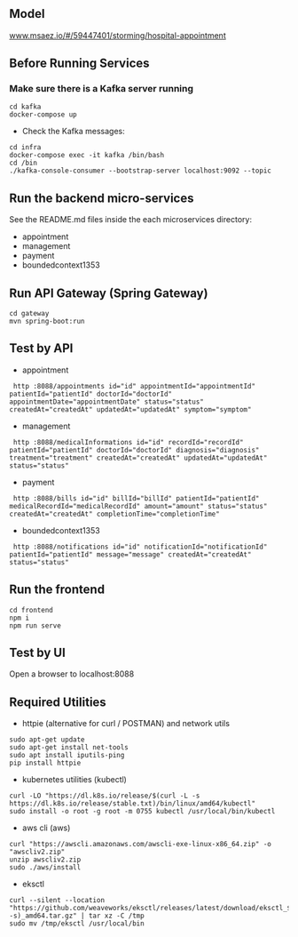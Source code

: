 # 

## Model
www.msaez.io/#/59447401/storming/hospital-appointment

## Before Running Services
### Make sure there is a Kafka server running
```
cd kafka
docker-compose up
```
- Check the Kafka messages:
```
cd infra
docker-compose exec -it kafka /bin/bash
cd /bin
./kafka-console-consumer --bootstrap-server localhost:9092 --topic
```

## Run the backend micro-services
See the README.md files inside the each microservices directory:

- appointment
- management
- payment
- boundedcontext1353


## Run API Gateway (Spring Gateway)
```
cd gateway
mvn spring-boot:run
```

## Test by API
- appointment
```
 http :8088/appointments id="id" appointmentId="appointmentId" patientId="patientId" doctorId="doctorId" appointmentDate="appointmentDate" status="status" createdAt="createdAt" updatedAt="updatedAt" symptom="symptom" 
```
- management
```
 http :8088/medicalInformations id="id" recordId="recordId" patientId="patientId" doctorId="doctorId" diagnosis="diagnosis" treatment="treatment" createdAt="createdAt" updatedAt="updatedAt" status="status" 
```
- payment
```
 http :8088/bills id="id" billId="billId" patientId="patientId" medicalRecordId="medicalRecordId" amount="amount" status="status" createdAt="createdAt" completionTime="completionTime" 
```
- boundedcontext1353
```
 http :8088/notifications id="id" notificationId="notificationId" patientId="patientId" message="message" createdAt="createdAt" status="status" 
```


## Run the frontend
```
cd frontend
npm i
npm run serve
```

## Test by UI
Open a browser to localhost:8088

## Required Utilities

- httpie (alternative for curl / POSTMAN) and network utils
```
sudo apt-get update
sudo apt-get install net-tools
sudo apt install iputils-ping
pip install httpie
```

- kubernetes utilities (kubectl)
```
curl -LO "https://dl.k8s.io/release/$(curl -L -s https://dl.k8s.io/release/stable.txt)/bin/linux/amd64/kubectl"
sudo install -o root -g root -m 0755 kubectl /usr/local/bin/kubectl
```

- aws cli (aws)
```
curl "https://awscli.amazonaws.com/awscli-exe-linux-x86_64.zip" -o "awscliv2.zip"
unzip awscliv2.zip
sudo ./aws/install
```

- eksctl 
```
curl --silent --location "https://github.com/weaveworks/eksctl/releases/latest/download/eksctl_$(uname -s)_amd64.tar.gz" | tar xz -C /tmp
sudo mv /tmp/eksctl /usr/local/bin
```

